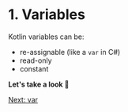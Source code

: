 # 1. Variables
Kotlin variables can be:
* re-assignable (like a `var` in C#)
* read-only
* constant

**Let's take a look 👀**

[Next: var](01-01-var.md)
